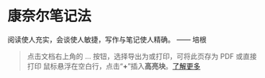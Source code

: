 # 康奈尔笔记法

阅读使人充实，会谈使人敏捷，写作与笔记使人精确。 —— 培根

> 点击文档右上角的 ... 按钮，选择导出为或打印，可将此页存为 PDF 或直接打印
> 鼠标悬浮在空白行，点击“**+**”插入**高亮块**。[了解更多](https://www.feishu.cn/hc/zh-CN/articles/360049067941?from=in_ccm_template_docs)




